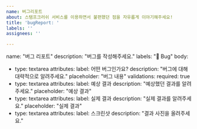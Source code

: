 ```yaml
---
name: 버그리포트
about: 스탬프크러쉬 서비스를 이용하면서 불편했던 점을 자유롭게 이야기해주세요!
title: 'bugReport: '
labels: ''
assignees: ''

---
```


name: "버그 리포트"
description: "버그를 작성해주세요."
labels: "🐞 Bug"
body:
  - type: textarea
    attributes: 
      label: 어떤 버그인가요?
      description: "버그에 대해 대략적으로 알려주세요."
      placeholder: "버그 내용"
    validations:
      required: true
  - type: textarea
    attributes:
      label: 예상 결과
      description: "예상했던 결과를 알려주세요."
      placeholder: "예상 결과"
  - type: textarea
    attributes:
      label: 실제 결과
      description: "실제 결과를 알려주세요."
      placeholder: "실제 결과"
  - type: textarea
    attributes:
      label: 스크린샷
      description: "결과 사진을 올려주세요."
